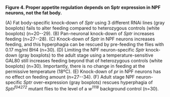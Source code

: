 **Figure 4. Proper appetite regulation depends on Sptr expression in NPF neurons, not the fat body.**

(A) Fat body-specific knock-down of *Sptr* using 3 different RNAi lines (gray boxplots) fails to alter feeding compared to heterozygous controls (white boxplots) (n=20--29).
(B) Pan-neuronal knock-down of *Sptr* increases feeding (n=27--28).
(C) Knock-down of *Sptr* in NPF neurons increases feeding, and this hyperphagia can be rescued by pre-feeding the flies with 0.17 mg/ml BH4 (n=30).
(D) Limiting the NPF neuron-specific *Sptr* knock-down (gray boxplots) to the adult stage using a temperature-sensitive GAL80 still increases feeding beyond that of heterozygous controls (white boxplots) (n=30). Importantly, there is no change in feeding at the permissive temperature (18ºC).
(E) Knock-down of *pr* in NPF neurons has no effect on feeding amount (n=27--34).
(F) Adult stage NPF neuron-specific *Sptr* over-expression (gray boxplots) rescues hyperphagia of *Sptr<sup>f04272</sup>* mutant flies to the level of a *w<sup>1118</sup>* background control (n=30).